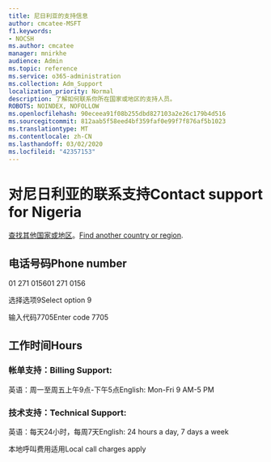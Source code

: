 ```yaml
---
title: 尼日利亚的支持信息
author: cmcatee-MSFT
f1.keywords:
- NOCSH
ms.author: cmcatee
manager: mnirkhe
audience: Admin
ms.topic: reference
ms.service: o365-administration
ms.collection: Adm_Support
localization_priority: Normal
description: 了解如何联系你所在国家或地区的支持人员。
ROBOTS: NOINDEX, NOFOLLOW
ms.openlocfilehash: 90eceea91f08b255dbd827103a2e26c179b4d516
ms.sourcegitcommit: 812aab5f58eed4bf359faf0e99f7f876af5b1023
ms.translationtype: MT
ms.contentlocale: zh-CN
ms.lasthandoff: 03/02/2020
ms.locfileid: "42357153"
---
```

# <a name="contact-support-for-nigeria"></a><span data-ttu-id="d265a-103">对尼日利亚的联系支持</span><span class="sxs-lookup"><span data-stu-id="d265a-103">Contact support for Nigeria</span></span>

<span data-ttu-id="d265a-104">[查找其他国家或地区](../contact-support-for-business-products.md)。</span><span class="sxs-lookup"><span data-stu-id="d265a-104">[Find another country or region](../contact-support-for-business-products.md).</span></span>

## <a name="phone-number"></a><span data-ttu-id="d265a-105">电话号码</span><span class="sxs-lookup"><span data-stu-id="d265a-105">Phone number</span></span>
<span data-ttu-id="d265a-106">01 271 0156</span><span class="sxs-lookup"><span data-stu-id="d265a-106">01 271 0156</span></span>

<span data-ttu-id="d265a-107">选择选项9</span><span class="sxs-lookup"><span data-stu-id="d265a-107">Select option 9</span></span>

<span data-ttu-id="d265a-108">输入代码7705</span><span class="sxs-lookup"><span data-stu-id="d265a-108">Enter code 7705</span></span>

## <a name="hours"></a><span data-ttu-id="d265a-109">工作时间</span><span class="sxs-lookup"><span data-stu-id="d265a-109">Hours</span></span>
### <a name="billing-support"></a><span data-ttu-id="d265a-110">帐单支持：</span><span class="sxs-lookup"><span data-stu-id="d265a-110">Billing Support:</span></span>

<span data-ttu-id="d265a-111">英语：周一至周五上午9点-下午5点</span><span class="sxs-lookup"><span data-stu-id="d265a-111">English: Mon-Fri 9 AM-5 PM</span></span>

### <a name="technical-support"></a><span data-ttu-id="d265a-112">技术支持：</span><span class="sxs-lookup"><span data-stu-id="d265a-112">Technical Support:</span></span>

<span data-ttu-id="d265a-113">英语：每天24小时，每周7天</span><span class="sxs-lookup"><span data-stu-id="d265a-113">English: 24 hours a day, 7 days a week</span></span>

<span data-ttu-id="d265a-114">本地呼叫费用适用</span><span class="sxs-lookup"><span data-stu-id="d265a-114">Local call charges apply</span></span>

